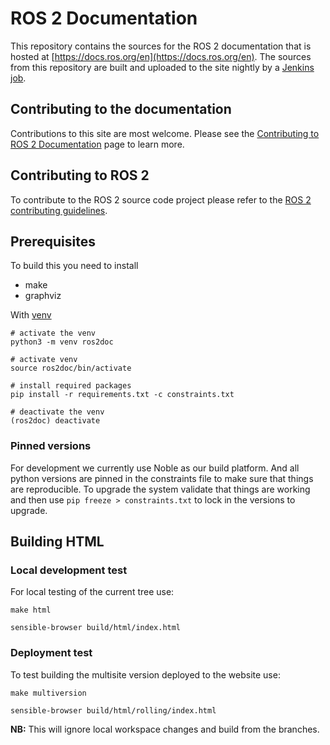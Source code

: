 # ROS 2 Documentation

This repository contains the sources for the ROS 2 documentation that is hosted at [https://docs.ros.org/en](https://docs.ros.org/en).
The sources from this repository are built and uploaded to the site nightly by a [Jenkins job](https://build.ros.org/job/doc_ros2doc).

## Contributing to the documentation

Contributions to this site are most welcome.
Please see the [Contributing to ROS 2 Documentation](https://docs.ros.org/en/rolling/The-ROS2-Project/Contributing/Contributing-To-ROS-2-Documentation.html) page to learn more.

## Contributing to ROS 2

To contribute to the ROS 2 source code project please refer to the [ROS 2 contributing guidelines](https://docs.ros.org/en/rolling/The-ROS2-Project/Contributing.html).

## Prerequisites

To build this you need to install

* make
* graphviz

With [venv](https://docs.python.org/3/library/venv.html)

```
# activate the venv
python3 -m venv ros2doc

# activate venv
source ros2doc/bin/activate

# install required packages
pip install -r requirements.txt -c constraints.txt

# deactivate the venv
(ros2doc) deactivate
```

### Pinned versions

For development we currently use Noble as our build platform.
And all python versions are pinned in the constraints file to make sure that things are reproducible.
To upgrade the system validate that things are working and then use `pip freeze > constraints.txt` to lock in the versions to upgrade.

## Building HTML

### Local development test

For local testing of the current tree use:

`make html`

`sensible-browser build/html/index.html`

### Deployment test

To test building the multisite version deployed to the website use:

`make multiversion`

`sensible-browser build/html/rolling/index.html`

**NB:** This will ignore local workspace changes and build from the branches.
